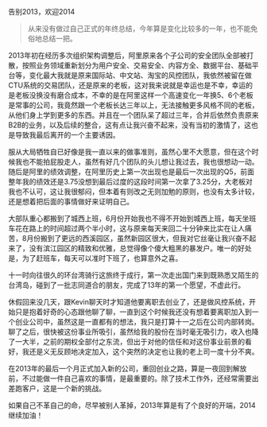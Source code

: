 告别2013，欢迎2014

>从来没有做过自己正式的年终总结，今年算是变化比较多的一年，也不能免俗地总结一把。

2013年初在经历多次组织架构调整后，阿里原来各个子公司的安全团队全部被打散，按照业务领域重新划分为用户安全、交易安全、内容方全、数据平台、基础平台等，变化最大我就是原来国际站、中文站、淘宝的风控团队，我依然被留在做CTU系统的交易团队，还是原来的老板，这对我来说就是幸运也是不幸，幸运的是老板没换没有磨合成本，不幸的是在阿里这样一个高速变化一年换5、6个老板是常事的公司，我竟然跟一个老板长达三年以上，无法接触更多风格不同的老板，从他们身上学到更多的东西。并且在一个团队呆了超过三年，合并后依然负责原来B2B的业务，以及后续的整合，这有点让我兴奋不起来，没有当初的激情了，这也是导致我最后离开的一个主要诱因。

服从大局牺牲自已好像是我一直以来的做事准则，虽然心里不大愿意，但在这个时候我也不能拍屁股走人，虽然有好几个团队的头儿想让我过去，我也很想动一动。随后是阿里的绩效调整，在阿里历史上第一次出现也是最后一次出现的Q5，前面整年我的绩效还是3.75没想到最后过度的这段时间第一次拿了3.25分，大老板对我也不认可，这让我很郁闷，但本着有则改之无则加勉的原则，也没有太多计较，还是想着把后面的事情做好来证明自己。

大部队重心都搬到了城西上班，6月份开始我也不得不开始到城西上班，每天坐班车花在路上的时间超过两个半小时，这与原来每天来回二十分钟来比实在让人痛苦，8月份搬到了更远的西溪园区，虽然新园区很大，但我对它丝毫让我兴奋不起来了，没有滨江园区的精致和优雅，总觉得像个傻大粗黑的暴发户。唯一的好处是，为了赶班车，每天可以准时下班了，也算意外之喜。

十一时向往很久的环台湾骑行这旅终于成行，第一次走出国门来到既熟悉又陌生的台湾岛，碰到了一批志同道合的朋友，完成了13年的第一个愿望，不虚此行。

休假回来没几天，跟Kevin聊天时才知道他要离职去创业了，还是做风控系统，开始只是抱着好奇的心态跟他聊了聊，一直到这个时候我还没有想着要离职加入到一个创业公司中，虽然这是一直都有的想法，我只是打算十一之后在公司内部转岗。聊了之后，很快被这份事业所吸引，虽然给我的股份在当时毫无吸引力，收入也降了一大半，之前的期权全部付之东流，但出于对他的信任和对这份事业前景的看好，我还是义无反顾地决定加入，这个突然的决定也让我的老上司一度十分不爽。

在2013年的最后一个月正式加入新的公司，重回创业之路，算是一夜回到解放前，不过能做一件自己喜欢的事情，是最重要的。除了技术工作外，还经常需要出差跑客户，这是一个新的挑战。

如果自己不革自己的命，尽早被别人革掉，2013年算是有了个良好的开端，2014继续加油！